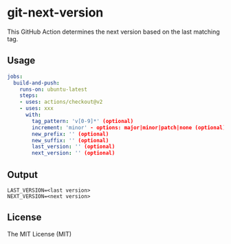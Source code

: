 # git-next-version
This GitHub Action determines the next version based on the last matching tag.


## Usage
```yaml
jobs:
  build-and-push:
    runs-on: ubuntu-latest
    steps:
    - uses: actions/checkout@v2
    - uses: xxx
      with:
        tag_pattern: 'v[0-9]*' (optional)
        increment: 'minor' - options: major|minor|patch|none (optional)
        new_prefix: '' (optional)
        new_suffix: '' (optional)
        last_version: '' (optional)
        next_version: '' (optional)
```

## Output
```shell
LAST_VERSION=<last version>
NEXT_VERSION=<next version>
```

## License
The MIT License (MIT)
